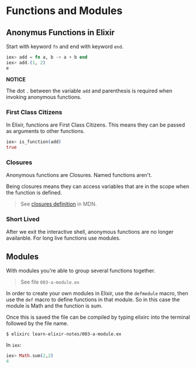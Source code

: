 # Functions and Modules

## Anonymus Functions in Elixir

Start with keyword `fn` and end with keyword `end`.

```elixir
iex> add = fn a, b -> a + b end
iex> add.(1, 2)
e
```

**NOTICE**

The dot `.` between the variable `add` and parenthesis is required when invoking anonymous functions.

### First Class Citizens

In Elixir, functions are First Class Citizens. This means they can be passed as arguments to other functions.

```elixir
iex> is_function(add)
true
```

### Closures

Anonymous functions are Closures. Named functions aren't.

Being closures means they can access variables that are in the scope when the function is defined.

> See [closures definition](https://developer.mozilla.org/en/docs/Web/JavaScript/Closures) in MDN.

### Short Lived

After we exit the interactive shell, anonymous functions are no longer availanble. For long live functions use modules.

## Modules

With modules you're able to group several functions together.

> See file `003-a-module.ex`

In order to create your own modules in Elixir, use the `defmodule` macro, then use the `def` macro to define functions in that module. So in this case the module is Math and the function is sum.

Once this is saved the file can be compiled by typing elixirc into the terminal followed by the file name.

```
$ elixirc learn-elixir-notes/003-a-module.ex
```

In `iex`:

```elixir
iex> Math.sum(2,2)
4
```